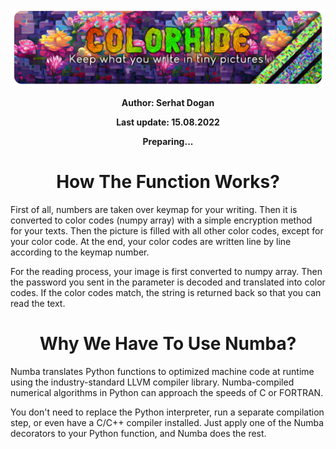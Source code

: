 <p align="center">
  <img src="https://github.com/serhatdog/colorhide/blob/main/colorhide_logo.png?raw=true" alt="ColorHide">
</p>

<p align="center"><b>Author: Serhat Dogan</b><p>
<p align="center"><b>Last update: 15.08.2022</b><p>
<p align="center"><b>Preparing...</b><p>
  
<h1 align="center">How The Function Works?</h1>

First of all, numbers are taken over keymap for your writing. Then it is converted to color codes (numpy array) with a simple encryption method for your texts. Then the picture is filled with all other color codes, except for your color code. At the end, your color codes are written line by line according to the keymap number.

For the reading process, your image is first converted to numpy array. Then the password you sent in the parameter is decoded and translated into color codes. If the color codes match, the string is returned back so that you can read the text.

<h1 align="center">Why We Have To Use Numba?</h1>

Numba translates Python functions to optimized machine code at runtime using the industry-standard LLVM compiler library. Numba-compiled numerical algorithms in Python can approach the speeds of C or FORTRAN.

You don't need to replace the Python interpreter, run a separate compilation step, or even have a C/C++ compiler installed. Just apply one of the Numba decorators to your Python function, and Numba does the rest.

